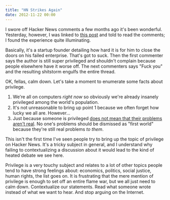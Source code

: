 ```yaml
---
title: "HN Strikes Again"
date: 2012-11-22 00:00
---
```


I swore off Hacker News comments a few months ago it's been wonderful. Yesterday, however, I was linked to [this post](http://news.ycombinator.com/item?id=4811922) and told to read the comments; I found the experience quite illuminating.

Basically, it's a startup founder detailing how hard it is for him to close the doors on his failed enterprise. That's got to suck. Then the first commenter says the author is still super privileged and shouldn't complain because people elsewhere have it worse off. The next commenters says "Fuck you" and the resulting shitstorm engulfs the entire thread.

OK, fellas, calm down. Let's take a moment to enumerate some facts about privilege.

1. We're all on computers _right now_ so obviously we're already insanely privileged among the world's population. 
2. It's not unreasonable to bring up point 1 because we often forget how lucky we all are. However...
3. Just because someone is privileged [does not mean that their problems aren't real](http://ashfurrow.com/blog/the-distress-of-the-privileged). No one's problems should be dismissed as "first world" because they're still real problems _to them_.

This isn't the first time I've seen people try to bring up the topic of privilege on Hacker News. It's a tricky subject in general, and I understand why failing to contextualizing a discussion about it would lead to the kind of heated debate we see here.

Privilege is a very touchy subject and relates to a lot of other topics people tend to have strong feelings about: economics, politics, social justice, human rights, the list goes on. It is frustrating that the mere mention of privilege is enough to set off an entire flame war, but we all just need to calm down. Contextualize our statements. Read what someone wrote instead of what we want to hear. And stop arguing on the Internet.

<!-- more -->
